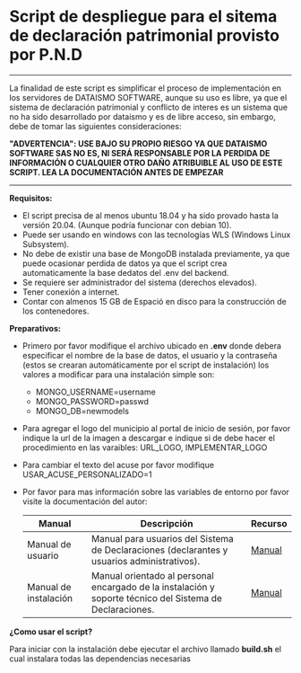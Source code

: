 # Script de despliegue para el sitema de declaración patrimonial provisto por P.N.D
***
La finalidad de este script es simplificar el proceso de implementación en los servidores de DATAISMO 
SOFTWARE, aunque su uso es libre, ya que el sistema de declaración patrimonial y conflicto de interes 
es un sistema que no ha sido desarrollado por dataismo y es de libre acceso, sin embargo, debe de tomar 
las siguientes consideraciones:

<strong>
"ADVERTENCIA": USE BAJO SU PROPIO RIESGO YA QUE DATAISMO SOFTWARE SAS NO ES, NI SERÁ RESPONSABLE POR LA PERDIDA 
DE INFORMACIÓN O CUALQUIER OTRO DAÑO ATRIBUIBLE AL USO DE ESTE SCRIPT. LEA LA DOCUMENTACIÓN ANTES DE EMPEZAR
</strong>

***
**Requisitos:**
- El script precisa de al menos ubuntu 18.04 y ha sido provado hasta la versión 20.04. 
 (Aunque podría funcionar con debian 10).
- Puede ser usando en windows con las tecnologías WLS (Windows Linux Subsystem).
- No debe de existir una base de MongoDB instalada previamente, ya que puede ocasionar perdida de datos ya que el 
script crea automaticamente la base dedatos del .env del backend.
- Se requiere ser administrador del sistema (derechos elevados).
- Tener conexión a internet.
- Contar con almenos 15 GB de Espació en disco para la construcción de los contenedores.

**Preparativos:**
- Primero por favor modifique el archivo ubicado en **.env** donde debera especificar el nombre de
la base de datos, el usuario y la contraseña (estos se crearan automáticamente por el script de instalación) los valores
 a modificar para una instalación simple son:
  - MONGO_USERNAME=username
  -  MONGO_PASSWORD=passwd
  -  MONGO_DB=newmodels
- Para agregar el logo del municipio al portal de inicio de sesión, por favor indique la url de la imagen a descargar e
indique si de debe hacer el procedimiento en las varaibles: URL_LOGO, IMPLEMENTAR_LOGO
- Para cambiar el texto del acuse por favor modifique USAR_ACUSE_PERSONALIZADO=1
- Por favor para mas información sobre las variables de entorno por favor visite la documentación del autor:
  
  | Manual            | Descripción | Recurso |
  | ----------------- | ----------- | --------|
  | Manual de usuario | Manual para usuarios del Sistema de Declaraciones (declarantes y usuarios administrativos). | [Manual](manuales/manual_usuario.pdf)|
  | Manual de instalación | Manual orientado al personal encargado de la instalación y soporte técnico del Sistema de Declaraciones. | [Manual](manuales/manual_instalacion.pdf)|

**¿Como usar el script?**

Para iniciar con la instalación debe ejecutar el archivo llamado **build.sh** el cual instalara todas
las dependencias necesarias